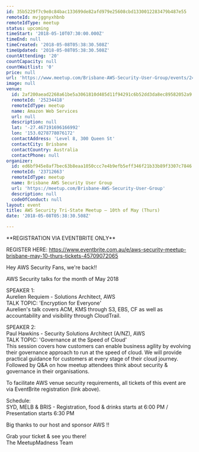 ```yaml
---
id: 35b5229f7c9e8c84bac133699de82afd979e25608cbd1330012283479b487e55
remoteId: mvjggnyxhbnb
remoteIdType: meetup
status: upcoming
timeStart: '2018-05-10T07:30:00.000Z'
timeEnd: null
timeCreated: '2018-05-08T05:38:30.508Z'
timeUpdated: '2018-05-08T05:38:30.508Z'
countAttending: '20'
countCapacity: null
countWaitlist: '0'
price: null
url: 'https://www.meetup.com/Brisbane-AWS-Security-User-Group/events/249693943/'
image: null
venue:
  id: 2af200aead2268a61be5a3061810d485d11f94291c6b52dd3da8ec89582052a9
  remoteId: '25234418'
  remoteIdType: meetup
  name: Amazon Web Services
  url: null
  description: null
  lat: '-27.467191696166992'
  lon: '153.0278778076172'
  contactAddress: 'Level 8, 300 Queen St'
  contactCity: Brisbane
  contactCountry: Australia
  contactPhone: null
organizer:
  id: ed6bf945e8af7bec63b8eaa1050ccc7e4b9efb5eff346f21b33b89f3307c7846
  remoteId: '23712663'
  remoteIdType: meetup
  name: Brisbane AWS Security User Group
  url: 'https://meetup.com/Brisbane-AWS-Security-User-Group'
  description: null
  codeOfConduct: null
layout: event
title: AWS Security Tri-State Meetup – 10th of May (Thurs)
date: '2018-05-08T05:38:30.508Z'

---
```

<p>**REGISTRATION VIA EVENTBRITE ONLY**</p> <p>REGISTER HERE: <a href="https://www.eventbrite.com.au/e/aws-security-meetup-brisbane-may-10-thurs-tickets-45709072065" class="linkified">https://www.eventbrite.com.au/e/aws-security-meetup-brisbane-may-10-thurs-tickets-45709072065</a></p> <p>Hey AWS Security Fans, we're back!!</p> <p>AWS Security talks for the month of May 2018</p> <p>SPEAKER 1:<br/>Aurelien Requiem - Solutions Architect, AWS<br/>TALK TOPIC: 'Encryption for Everyone'<br/>Aurelien's talk covers ACM, KMS through S3, EBS, CF as well as accountability and visibility through CloudTrail.</p> <p>SPEAKER 2:<br/>Paul Hawkins - Security Solutions Architect (A/NZ), AWS<br/>TALK TOPIC: 'Governance at the Speed of Cloud'<br/>This session covers how customers can enable business agility by evolving their governance approach to run at the speed of cloud. We will provide practical guidance for customers at every stage of their cloud journey. Followed by Q&amp;A on how meetup attendees think about security &amp; governance in their organisations.</p> <p>To facilitate AWS venue security requirements, all tickets of this event are via EventBrite registration (link above).</p> <p>Schedule:<br/>SYD, MELB &amp; BRIS - Registration, food &amp; drinks starts at 6:00 PM / Presentation starts 6:30 PM</p> <p>Big thanks to our host and sponsor AWS !!</p> <p>Grab your ticket &amp; see you there!<br/>The MeetupMadness Team</p>
